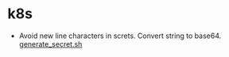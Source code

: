 # k8s
- Avoid new line characters in screts. Convert string to base64.\
  [generate_secret.sh](generate_secret.sh)
